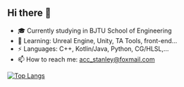 ## Hi there 👋

<!--
**Stanley-233/Stanley-233** is a ✨ _special_ ✨ repository because its `README.md` (this file) appears on your GitHub profile.

Here are some ideas to get you started:

- 🔭 I’m currently working on ...
- 🌱 I’m currently learning ...
- 👯 I’m looking to collaborate on ...
- 🤔 I’m looking for help with ...
- 💬 Ask me about ...
- 📫 How to reach me: ...
- 😄 Pronouns: ...
- ⚡ Fun fact: ...
-->

- 🎓 Currently studying in BJTU School of Engineering
- 🌱 Learning: Unreal Engine, Unity, TA Tools, front-end...
- ⚡ Languages: C++, Kotlin/Java, Python, CG/HLSL,...
- 📫 How to reach me: acc_stanley@foxmail.com

[![Top Langs](https://github-readme-stats.vercel.app/api/top-langs/?username=Stanley-233)](https://github.com/anuraghazra/github-readme-stats)

